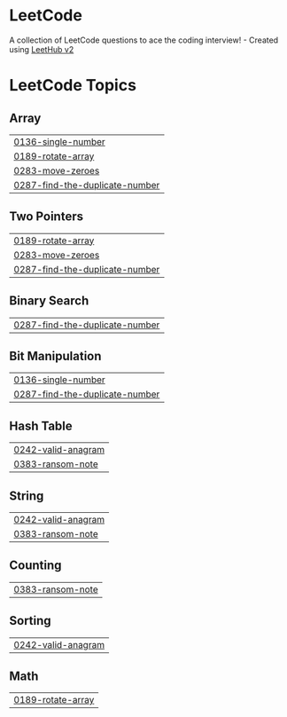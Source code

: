 # LeetCode
A collection of LeetCode questions to ace the coding interview! - Created using [LeetHub v2](https://github.com/arunbhardwaj/LeetHub-2.0)

<!---LeetCode Topics Start-->
# LeetCode Topics
## Array
|  |
| ------- |
| [0136-single-number](https://github.com/SEhsanNadeem/LeetCode/tree/master/0136-single-number) |
| [0189-rotate-array](https://github.com/SEhsanNadeem/LeetCode/tree/master/0189-rotate-array) |
| [0283-move-zeroes](https://github.com/SEhsanNadeem/LeetCode/tree/master/0283-move-zeroes) |
| [0287-find-the-duplicate-number](https://github.com/SEhsanNadeem/LeetCode/tree/master/0287-find-the-duplicate-number) |
## Two Pointers
|  |
| ------- |
| [0189-rotate-array](https://github.com/SEhsanNadeem/LeetCode/tree/master/0189-rotate-array) |
| [0283-move-zeroes](https://github.com/SEhsanNadeem/LeetCode/tree/master/0283-move-zeroes) |
| [0287-find-the-duplicate-number](https://github.com/SEhsanNadeem/LeetCode/tree/master/0287-find-the-duplicate-number) |
## Binary Search
|  |
| ------- |
| [0287-find-the-duplicate-number](https://github.com/SEhsanNadeem/LeetCode/tree/master/0287-find-the-duplicate-number) |
## Bit Manipulation
|  |
| ------- |
| [0136-single-number](https://github.com/SEhsanNadeem/LeetCode/tree/master/0136-single-number) |
| [0287-find-the-duplicate-number](https://github.com/SEhsanNadeem/LeetCode/tree/master/0287-find-the-duplicate-number) |
## Hash Table
|  |
| ------- |
| [0242-valid-anagram](https://github.com/SEhsanNadeem/LeetCode/tree/master/0242-valid-anagram) |
| [0383-ransom-note](https://github.com/SEhsanNadeem/LeetCode/tree/master/0383-ransom-note) |
## String
|  |
| ------- |
| [0242-valid-anagram](https://github.com/SEhsanNadeem/LeetCode/tree/master/0242-valid-anagram) |
| [0383-ransom-note](https://github.com/SEhsanNadeem/LeetCode/tree/master/0383-ransom-note) |
## Counting
|  |
| ------- |
| [0383-ransom-note](https://github.com/SEhsanNadeem/LeetCode/tree/master/0383-ransom-note) |
## Sorting
|  |
| ------- |
| [0242-valid-anagram](https://github.com/SEhsanNadeem/LeetCode/tree/master/0242-valid-anagram) |
## Math
|  |
| ------- |
| [0189-rotate-array](https://github.com/SEhsanNadeem/LeetCode/tree/master/0189-rotate-array) |
<!---LeetCode Topics End-->